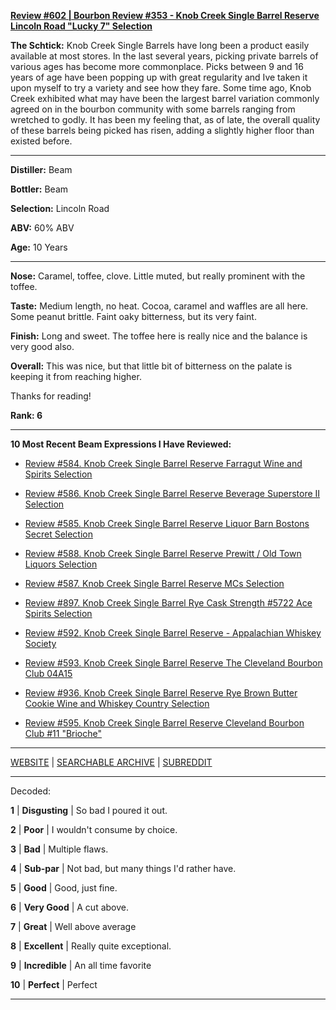 
[**Review #602 | Bourbon Review #353 - Knob Creek Single Barrel Reserve Lincoln Road "Lucky 7" Selection**]( https://t8ke.review/review-602-knob-creek-single-barrel-reserve-lincoln-road-lucky-7-10yr11mo/)

**The Schtick:** Knob Creek Single Barrels have long been a product easily available at most stores. In the last several years, picking private barrels of various ages has become more commonplace. Picks between 9 and 16 years of age have been popping up with great regularity and Ive taken it upon myself to try a variety and see how they fare. Some time ago, Knob Creek exhibited what may have been the largest barrel variation commonly agreed on in the bourbon community with some barrels ranging from wretched to godly. It has been my feeling that, as of late, the overall quality of these barrels being picked has risen, adding a slightly higher floor than existed before.

-----

**Distiller:** Beam

**Bottler:** Beam

**Selection:** Lincoln Road

**ABV:**  60% ABV

**Age:** 10 Years 

-----

**Nose:**  Caramel, toffee, clove. Little muted, but really prominent with the toffee.  

**Taste:** Medium length, no heat. Cocoa, caramel and waffles are all here. Some peanut brittle. Faint oaky bitterness, but its very faint. 

**Finish:** Long and sweet. The toffee here is really nice and the balance is very good also. 

**Overall:** This was nice, but that little bit of bitterness on the palate is keeping it from reaching higher. 

Thanks for reading!

**Rank: 6**

----- 

**10 Most Recent Beam Expressions I Have Reviewed:** 

- [Review #584. Knob Creek Single Barrel Reserve Farragut Wine and Spirits Selection]( https://t8ke.review/review-584-knob-creek-single-barrel-reserve-3634-farragut/) 

- [Review #586. Knob Creek Single Barrel Reserve Beverage Superstore II Selection]( https://t8ke.review/review-586-knob-creek-single-barrel-reserve-beverage-superstore-ii-selection/) 

- [Review #585. Knob Creek Single Barrel Reserve Liquor Barn Bostons Secret Selection]( https://t8ke.review/review-585-knob-creek-single-barrel-reserve-liquor-barn-bostons-secret/) 

- [Review #588. Knob Creek Single Barrel Reserve Prewitt / Old Town Liquors Selection]( https://t8ke.review/review-588-knob-creek-single-barrel-reserve-4018-jeff-prewitt-old-town-liquors-15yr/) 

- [Review #587. Knob Creek Single Barrel Reserve MCs Selection]( https://t8ke.review/review-587-knob-creek-single-barrel-reserve-3892-mcs-selection/) 

- [Review #897. Knob Creek Single Barrel Rye Cask Strength #5722 Ace Spirits Selection]( https://t8ke.review/review-897-knob-creek-single-barrel-rye-5722-ace-spirits-selection/) 

- [Review #592. Knob Creek Single Barrel Reserve - Appalachian Whiskey Society]( https://t8ke.review) 

- [Review #593. Knob Creek Single Barrel Reserve The Cleveland Bourbon Club 04A15]( https://t8ke.review/review-593-knob-creek-single-barrel-reserve-04a15-cleveland-bourbon-club/) 

- [Review #936. Knob Creek Single Barrel Reserve Rye Brown Butter Cookie Wine and Whiskey Country Selection]( https://t8ke.review/review-936-knob-creek-single-barrel-reserve-rye-brown-butter-cookie-wine-and-whiskey-country-selection/) 

- [Review #595. Knob Creek Single Barrel Reserve Cleveland Bourbon Club #11 "Brioche"]( https://t8ke.review/review-595-knob-creek-single-barrel-reserve-cleveland-bourbon-club-11-brioche/) 

-----

[WEBSITE](https://t8ke.review) | [SEARCHABLE ARCHIVE](https://t8ke.review/review-archive/) | [SUBREDDIT](https://reddit.com/r/t8kereviews)

-----

Decoded:

**1** | **Disgusting** | So bad I poured it out.

**2** | **Poor** | I wouldn't consume by choice.

**3** | **Bad** | Multiple flaws.

**4** | **Sub-par** | Not bad, but many things I'd rather have.

**5** | **Good** | Good, just fine.

**6** | **Very Good** | A cut above.

**7** | **Great** | Well above average

**8** | **Excellent** | Really quite exceptional.

**9** | **Incredible** | An all time favorite

**10** | **Perfect** | Perfect

----

